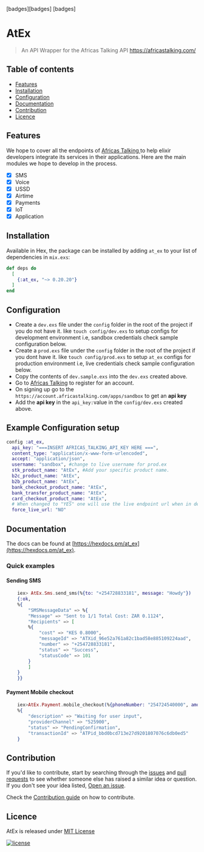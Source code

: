 [badges][badges] [badges]

# AtEx

> An API Wrapper for the Africas Talking API https://africastalking.com/

## Table of contents

- [Features](#features)
- [Installation](#installation)
- [Configuration](#configuration)
- [Documentation](#documentation)
- [Contribution](#contribution)
- [Licence](#licence)

## Features

We hope to cover all the endpoints of [Africas Talking ](https://build.at-labs.io/discover) to help elixir developers integrate its services in their applications.
Here are the main modules we hope to develop in the process.

- [x] SMS
- [x] Voice
- [x] USSD
- [x] Airtime
- [x] Payments
- [x] IoT
- [x] Application

## Installation

Available in Hex, the package can be installed by adding `at_ex` to your list of dependencies in `mix.exs`:

```elixir
def deps do
  [
    {:at_ex, "~> 0.20.20"}
  ]
end
```

## Configuration

- Create a `dev.exs` file under the `config` folder in the root of the project if you do not have it. like `touch config/dev.exs` to setup configs for development environment i.e, sandbox credentials check sample configuration below.
- Create a `prod.exs` file under the `config` folder in the root of the project if you dont have it. like `touch config/prod.exs` to setup `at_ex` configs for production environment i.e, live credentials check sample configuration below.
- Copy the contents of `dev.sample.exs` into the `dev.exs` created above.
- Go to [Africas Talking](https://account.africastalking.com/auth/register) to register for an account.
- On signing up go to the `https://account.africastalking.com/apps/sandbox` to get an **api key**
- Add the **api key** in the `api_key:`value in the `config/dev.exs` created above.

## Example Configuration setup
``` elixir
config :at_ex,
  api_key: "===INSERT AFRICAS_TALKING_API_KEY HERE ===",
  content_type: "application/x-www-form-urlencoded",
  accept: "application/json",
  username: "sandbox", #change to live username for prod.ex
  stk_product_name: "AtEx", #Add your specific product name.
  b2c_product_name: "AtEx",
  b2b_product_name: "AtEx",
  bank_checkout_product_name: "AtEx",
  bank_transfer_product_name: "AtEx",
  card_checkout_product_name: "AtEx",
  # When changed to "YES" one will use the live endpoint url when in development
  force_live_url: "NO"
```


## Documentation

The docs can be found at [https://hexdocs.pm/at_ex](https://hexdocs.pm/at_ex).

### Quick examples

#### Sending SMS

```elixir
    iex> AtEx.Sms.send_sms(%{to: "+254728833181", message: "Howdy"})
    {:ok,
    %{
        "SMSMessageData" => %{
        "Message" => "Sent to 1/1 Total Cost: ZAR 0.1124",
        "Recipients" => [
        %{
            "cost" => "KES 0.8000",
            "messageId" => "ATXid_96e52a761a82c1bad58e885109224aad",
            "number" => "+254728833181",
            "status" => "Success",
            "statusCode" => 101
        }
        ]
    }
    }}
```

#### Payment Mobile checkout

```elixir
    iex>AtEx.Payment.mobile_checkout(%{phoneNumber: "254724540000", amount: 10, currencyCode: "KES"})
    %{
        "description" => "Waiting for user input",
        "providerChannel" => "525900",
        "status" => "PendingConfirmation",
        "transactionId" => "ATPid_bbd0bcd713e27d9201807076c6db0ed5"
    }
```

## Contribution

If you'd like to contribute, start by searching through the [issues](https://github.com/beamkenya/africastalking-elixir/issues) and [pull requests](https://github.com/beamkenya/africastalking-elixir/pulls) to see whether someone else has raised a similar idea or question.
If you don't see your idea listed, [Open an issue](https://github.com/beamkenya/africastalking-elixir/issues).

Check the [Contribution guide](contributing.md) on how to contribute.

## Licence

AtEx is released under [MIT License](https://github.com/appcues/exsentry/blob/master/LICENSE.txt)

[![license](https://img.shields.io/github/license/mashape/apistatus.svg?style=for-the-badge)](#)

